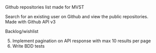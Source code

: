 Github repositories list made for MVST

Search for an existing user on Github and view the public repositories.
Made with Github API v3

Backlog/wishlist

5. Implement pagination on API response with max 10 results per page
6. Write BDD tests

